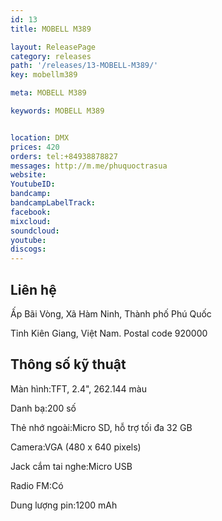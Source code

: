 ```yaml
---
id: 13
title: MOBELL M389

layout: ReleasePage
category: releases
path: '/releases/13-MOBELL-M389/'
key: mobellm389

meta: MOBELL M389

keywords: MOBELL M389


location: DMX
prices: 420
orders: tel:+84938878827
messages: http://m.me/phuquoctrasua
website: 
YoutubeID: 
bandcamp: 
bandcampLabelTrack: 
facebook: 
mixcloud: 
soundcloud: 
youtube: 
discogs: 
---
```

## Liên hệ

Ấp Bãi Vòng, Xã Hàm Ninh, Thành phố Phú Quốc

Tỉnh Kiên Giang, Việt Nam. Postal code 920000

## Thông số kỹ thuật


Màn hình:TFT, 2.4", 262.144 màu

Danh bạ:200 số

Thẻ nhớ ngoài:Micro SD, hỗ trợ tối đa 32 GB

Camera:VGA (480 x 640 pixels)

Jack cắm tai nghe:Micro USB

Radio FM:Có

Dung lượng pin:1200 mAh